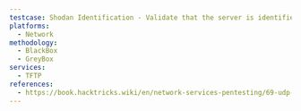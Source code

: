 ```yaml
---
testcase: Shodan Identification - Validate that the server is identified via Shodan or similar services (port:69) for external reconnaissance
platforms: 
  - Network
methodology: 
  - BlackBox
  - GreyBox
services:
  - TFTP
references:
  - https://book.hacktricks.wiki/en/network-services-pentesting/69-udp-tftp.html
---
```

